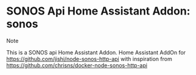 # SONOS Api Home Assistant Addon: sonos

> [!NOTE]
>This is a SONOS api Home Assistant Addon. 
Home Assistant AddOn for https://github.com/jishi/node-sonos-http-api
with inspiration from https://github.com/chrisns/docker-node-sonos-http-api